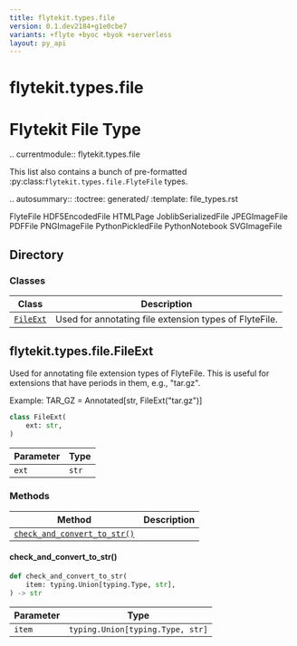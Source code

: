 ```yaml
---
title: flytekit.types.file
version: 0.1.dev2184+g1e0cbe7
variants: +flyte +byoc +byok +serverless
layout: py_api
---
```


# flytekit.types.file


Flytekit File Type
==========================================================
.. currentmodule:: flytekit.types.file

This list also contains a bunch of pre-formatted :py:class:`flytekit.types.file.FlyteFile` types.

.. autosummary::
   :toctree: generated/
   :template: file_types.rst

   FlyteFile
   HDF5EncodedFile
   HTMLPage
   JoblibSerializedFile
   JPEGImageFile
   PDFFile
   PNGImageFile
   PythonPickledFile
   PythonNotebook
   SVGImageFile

## Directory

### Classes

| Class | Description |
|-|-|
| [`FileExt`](.././flytekit.types.file#flytekittypesfilefileext) | Used for annotating file extension types of FlyteFile. |

## flytekit.types.file.FileExt

Used for annotating file extension types of FlyteFile.
This is useful for extensions that have periods in them, e.g., "tar.gz".

Example:
TAR_GZ = Annotated[str, FileExt("tar.gz")]


```python
class FileExt(
    ext: str,
)
```
| Parameter | Type |
|-|-|
| `ext` | `str` |

### Methods

| Method | Description |
|-|-|
| [`check_and_convert_to_str()`](#check_and_convert_to_str) |  |


#### check_and_convert_to_str()

```python
def check_and_convert_to_str(
    item: typing.Union[typing.Type, str],
) -> str
```
| Parameter | Type |
|-|-|
| `item` | `typing.Union[typing.Type, str]` |

